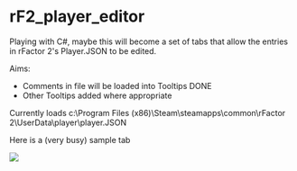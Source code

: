 # rF2_player_editor

Playing with C#, maybe this will become a set of tabs that allow the entries in rFactor 2's Player.JSON to be edited.

Aims:
* Comments in file will be loaded into Tooltips DONE
* Other Tooltips added where appropriate

Currently loads c:\Program Files (x86)\Steam\steamapps\common\rFactor 2\UserData\player\player.JSON 

Here is a (very busy) sample tab

![](https://github.com/TonyWhitley/rF2_player_editor/blob/master/Documentation/GraphicsOptions.jpg)

